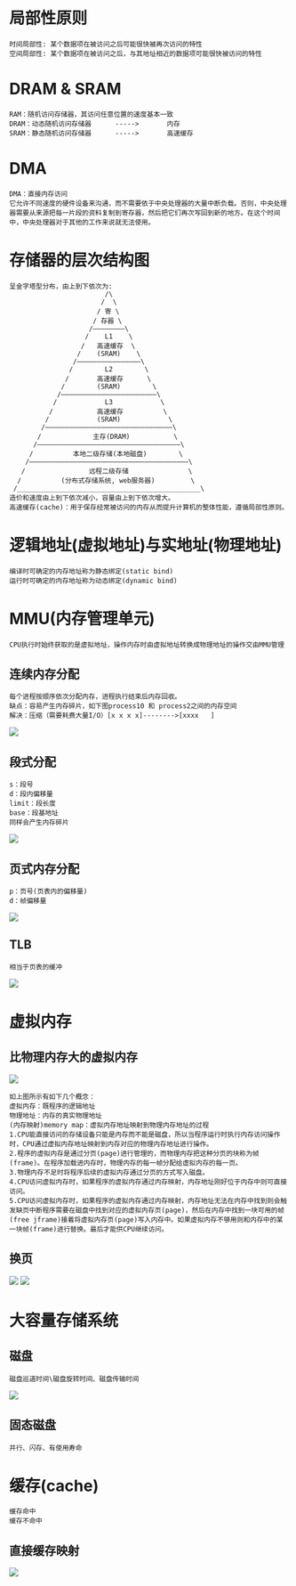 # 局部性原则
```
时间局部性: 某个数据项在被访问之后可能很快被再次访问的特性
空间局部性: 某个数据项在被访问之后，与其地址相近的数据项可能很快被访问的特性
```
# DRAM & SRAM
```
RAM：随机访问存储器，其访问任意位置的速度基本一致
DRAM：动态随机访问存储器      ----->       内存
SRAM：静态随机访问存储器      ----->       高速缓存
```
# DMA
```
DMA：直接内存访问
它允许不同速度的硬件设备来沟通，而不需要依于中央处理器的大量中断负载。否则，中央处理器需要从来源把每一片段的资料复制到寄存器，然后把它们再次写回到新的地方。在这个时间中，中央处理器对于其他的工作来说就无法使用。
```
# 存储器的层次结构图
```
呈金字塔型分布，由上到下依次为:
                        /\
                       /  \
                      / 寄 \
                     / 存器 \
                    /————————\
                   /    L1    \
                  /   高速缓存  \
                 /    (SRAM)    \
                /————————————————\
               /        L2        \
              /       高速缓存      \
             /        (SRAM)        \
            /————————————————————————\
           /            L3            \
          /           高速缓存          \
         /            (SRAM)            \
        /————————————————————————————————\
       /             主存(DRAM)           \
      /————————————————————————————————————\
     /          本地二级存储(本地磁盘)        \
    /————————————————————————————————————————\
   /                远程二级存储               \
  /          (分布式存储系统, web服务器)         \
 /______________________________________________\
造价和速度由上到下依次减小，容量由上到下依次增大。
高速缓存(cache)：用于保存经常被访问的内存从而提升计算机的整体性能，遵循局部性原则。
```
# 逻辑地址(虚拟地址)与实地址(物理地址)
```
编译时可确定的内存地址称为静态绑定(static bind)
运行时可确定的内存地址称为动态绑定(dynamic bind)
```
# MMU(内存管理单元)
```
CPU执行时始终获取的是虚拟地址，操作内存时由虚拟地址转换成物理地址的操作交由MMU管理
```
## 连续内存分配
```
每个进程按顺序依次分配内存，进程执行结束后内存回收。
缺点：容易产生内存碎片，如下图process10 和 process2之间的内存空间
解决：压缩（需要耗费大量I/O）[x x x x]-------->[xxxx   ]
```
<image src="连续内存分配.png">

## 段式分配
```
s：段号
d：段内偏移量
limit：段长度
base：段基地址
同样会产生内存碎片
```
<image src="段式内存分配.png">

## 页式内存分配
```
p：页号(页表内的偏移量)
d：帧偏移量
```
<image src="页内存分配.png">

## TLB
```
相当于页表的缓冲
```
<image src="TLB.png">

# 虚拟内存
## 比物理内存大的虚拟内存
<image src="比物理内存大的虚拟内存.png">

```
如上图所示有如下几个概念：
虚拟内存：既程序的逻辑地址
物理地址：内存的真实物理地址
(内存映射)memory map：虚拟内存地址映射到物理内存地址的过程
1.CPU能直接访问的存储设备只能是内存而不能是磁盘，所以当程序运行时执行内存访问操作时，CPU通过虚拟内存地址映射到内存对应的物理内存地址进行操作。
2.程序的虚拟内存是通过分页(page)进行管理的，而物理内存把这种分页的块称为帧(frame)。在程序加载进内存时，物理内存的每一帧分配给虚拟内存的每一页。
3.物理内存不足时将程序后续的虚拟内存通过分页的方式写入磁盘。
4.CPU访问虚拟内存时，如果程序的虚拟内存通过内存映射，内存地址刚好位于内存中则可直接访问。
5.CPU访问虚拟内存时，如果程序的虚拟内存通过内存映射，内存地址无法在内存中找到则会触发缺页中断程序需要在磁盘中找到对应的虚拟内存页(page)，然后在内存中找到一块可用的帧(free jframe)接着将虚拟内存页(page)写入内存中。如果虚拟内存不够用则和内存中的某一块帧(frame)进行替换。最后才能供CPU继续访问。
```
## 换页
<image src="换页.png">
<image src="缺页中断的处理流程.png">

# 大容量存储系统
## 磁盘
```
磁盘巡道时间\磁盘旋转时间、磁盘传输时间
```
<image src="磁盘.png">

## 固态磁盘
```
并行、闪存、有使用寿命
```

# 缓存(cache)
```
缓存命中
缓存不命中
```
## 直接缓存映射
<image src="直接缓存映射.png">